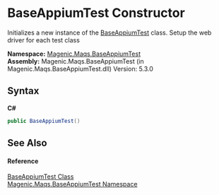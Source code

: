 # BaseAppiumTest Constructor 
 

Initializes a new instance of the <a href="MAQS_5/Appium_AUTOGENERATED/BaseAppiumTest_Class">BaseAppiumTest</a> class. Setup the web driver for each test class

**Namespace:**&nbsp;<a href="MAQS_5/Appium_AUTOGENERATED/Magenic-Maqs-BaseAppiumTest_Namespace">Magenic.Maqs.BaseAppiumTest</a><br />**Assembly:**&nbsp;Magenic.Maqs.BaseAppiumTest (in Magenic.Maqs.BaseAppiumTest.dll) Version: 5.3.0

## Syntax

**C#**<br />
``` C#
public BaseAppiumTest()
```


## See Also


#### Reference
<a href="MAQS_5/Appium_AUTOGENERATED/BaseAppiumTest_Class">BaseAppiumTest Class</a><br /><a href="MAQS_5/Appium_AUTOGENERATED/Magenic-Maqs-BaseAppiumTest_Namespace">Magenic.Maqs.BaseAppiumTest Namespace</a><br />